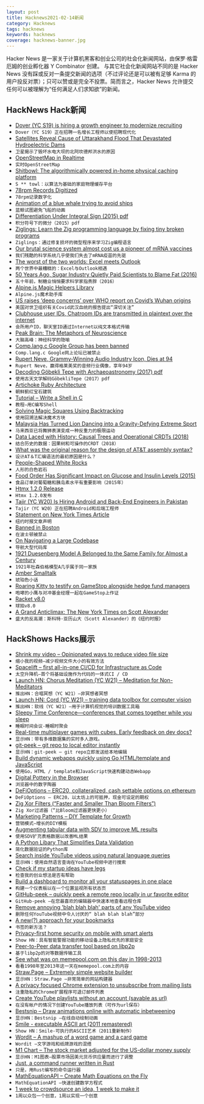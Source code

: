 ```yaml
---
layout: post
title: Hacknews2021-02-14新闻
category: Hacknews
tags: hacknews
keywords: hacknews
coverage: hacknews-banner.jpg
---
```


Hacker News 是一家关于计算机黑客和创业公司的社会化新闻网站，由保罗·格雷厄姆的创业孵化器 Y Combinator 创建。
与其它社会化新闻网站不同的是 Hacker News 没有踩或反对一条提交新闻的选项（不过评论还是可以被有足够 Karma 的用户投反对票）；只可以赞或是完全不投票。简而言之，Hacker News 允许提交任何可以被理解为“任何满足人们求知欲”的新闻。

## HackNews Hack新闻


- [Dover (YC S19) is hiring a growth engineer to modernize recruiting](https://www.dover.io/open-roles/growth-engineer)
- `Dover（YC S19）正在招聘一名增长工程师以使招聘现代化`
- [Satellites Reveal Cause of Uttarakhand Flood That Devastated Hydroelectric Dams](https://www.scientificamerican.com/article/miniature-satellites-reveal-cause-of-deadly-uttarakhand-flood-that-devastated-hydroelectric-dams/)
- `卫星揭示了毁坏水电大坝的北阿坎德邦洪水的原因`
- [OpenStreetMap in Realtime](https://osm-in-realtime.jwestman.net/)
- `实时OpenStreetMap`
- [Shitbowl: The algorithmically powered in-home physical caching platform](https://www.shitbowl.com/)
- `S ** towl：以算法为基础的家庭物理缓存平台`
- [78rpm Records Digitized](https://archive.org/details/georgeblood?tab=collection)
- `78rpm记录数字化`
- [Animation of a blue whale trying to avoid ships](https://www.independent.co.uk/news/science/blue-whales-feeding-chile-research-b1797069.html)
- `蓝鲸试图避免飞船的动画`
- [Differentiation Under Integral Sign (2015) pdf](https://web.williams.edu/Mathematics/lg5/Feynman.pdf)
- `积分符号下的微分（2015）pdf`
- [Ziglings: Learn the Zig programming language by fixing tiny broken programs](https://github.com/ratfactor/ziglings)
- `Ziglings：通过修复损坏的微型程序来学习Zig编程语言`
- [Our brutal science system almost cost us a pioneer of mRNA vaccines](https://www.wbur.org/commonhealth/2021/02/12/brutal-science-system-mrna-pioneer)
- `我们残酷的科学系统几乎使我们失去了mRNA疫苗的先驱`
- [The worst of the two worlds: Excel meets Outlook](https://adepts.of0x.cc/vba-outlook/)
- `两个世界中最糟糕的：Excel与Outlook相遇`
- [50 Years Ago, Sugar Industry Quietly Paid Scientists to Blame Fat (2016)](https://www.npr.org/sections/thetwo-way/2016/09/13/493739074/50-years-ago-sugar-industry-quietly-paid-scientists-to-point-blame-at-fat)
- `五十年前，制糖业悄悄要求科学家指责胖（2016）`
- [Alpine.js Magic Helpers Library](https://github.com/alpine-collective/alpine-magic-helpers)
- `Alpine.js魔术助手库`
- [US raises ‘deep concerns’ over WHO report on Covid’s Wuhan origins](https://www.reuters.com/article/us-health-coronavirus-usa-idUSKBN2AD0FX)
- `美国对世卫组织有关Covid武汉血统的报告提出“深切关注”`
- [Clubhouse user IDs, Chatroom IDs are transmitted in plaintext over the internet](https://twitter.com/stanfordio/status/1360423163125919749)
- `会所用户ID，聊天室ID通过Internet以纯文本格式传输`
- [Peak Brain: The Metaphors of Neuroscience](https://lareviewofbooks.org/article/peak-brain-the-metaphors-of-neuroscience/)
- `大脑高峰：神经科学的隐喻`
- [Comp.lang.c Google Group has been banned](https://groups.google.com/g/comp.lang.c)
- `Comp.lang.c Google网上论坛已被禁止`
- [Rupert Neve, Grammy-Winning Audio Industry Icon, Dies at 94](https://www.rupertneve.com/news/rupert-neve-1926-2021/)
- `Rupert Neve，赢得格莱美奖的音频行业偶像，享年94岁`
- [Decoding Göbekli Tepe with Archaeoastronomy (2017) pdf](http://maajournal.com/Issues/2017/Vol17-1/Sweatman%20and%20Tsikritsis%2017%281%29.pdf)
- `使用古天文学解码GöbekliTepe（2017）pdf`
- [Artichoke Ruby Architecture](https://github.com/artichoke/artichoke/blob/trunk/ARCHITECTURE.md)
- `朝鲜蓟红宝石建筑`
- [Tutorial – Write a Shell in C](https://brennan.io/2015/01/16/write-a-shell-in-c/)
- `教程–用C编写Shell`
- [Solving Magic Squares Using Backtracking](http://www.eurisko.us/solving-magic-squares-using-backtracking/)
- `使用回溯法解决魔术方块`
- [Malaysia Has Turned Lion Dancing into a Gravity-Defying Extreme Sport](https://www.atlasobscura.com/articles/lion-dance-competition-malaysia)
- `马来西亚已将舞狮表演变成一种反重力的极限运动`
- [Data Laced with History: Causal Trees and Operational CRDTs (2018)](http://archagon.net/blog/2018/03/24/data-laced-with-history/)
- `结合历史的数据：因果树和可操作的CRDT（2018）`
- [What was the original reason for the design of AT&T assembly syntax?](https://stackoverflow.com/q/42244028/334816)
- `设计AT＆T汇编语法的最初原因是什么？`
- [People-Shaped White Rocks](https://www.theparisreview.org/blog/2021/02/12/people-shaped-white-rocks/)
- `人形的白色岩石`
- [Food Order Has Significant Impact on Glucose and Insulin Levels (2015)](https://news.weill.cornell.edu/news/2015/06/food-order-has-significant-impact-on-glucose-and-insulin-levels-louis-aronne)
- `食品订单对葡萄糖和胰岛素水平有重要影响（2015年）`
- [Htmx 1.2.0 Release](https://htmx.org/posts/2021-2-13-htmx-1.2.0-is-released/)
- `Htmx 1.2.0发布`
- [Tajir (YC W20) Is Hiring Android and Back-End Engineers in Pakistan](https://www.workatastartup.com/companies/13494)
- `Tajir（YC W20）正在招聘Android和后端工程师`
- [Statement on New York Times Article](https://astralcodexten.substack.com/p/statement-on-new-york-times-article)
- `纽约时报文章声明`
- [Banned in Boston](https://en.wikipedia.org/wiki/Banned_in_Boston)
- `在波士顿被禁止`
- [On Navigating a Large Codebase](https://blog.royalsloth.eu/posts/on-navigating-a-large-codebase/)
- `导航大型代码库`
- [1921 Duesenberg Model A Belonged to the Same Family for Almost a Century](https://www.thedrive.com/news/39252/1921-duesenberg-model-a-belonged-to-the-same-family-for-almost-a-century)
- `1921年杜森伯格模型A几乎属于同一家族`
- [Amber Smalltalk](https://amber-lang.net/index.html)
- `琥珀色小话`
- [Roaring Kitty to testify on GameStop alongside hedge fund managers](https://www.reuters.com/article/retail-trading-congress-gamestop/update-1-roaring-kitty-to-testify-on-gamestop-alongside-hedge-fund-managers-idUSL1N2KJ0IU)
- `咆哮的小鹰与对冲基金经理一起在GameStop上作证`
- [Racket v8.0](https://blog.racket-lang.org/2021/02/racket-v8-0.html)
- `球拍v8.0`
- [A Grand Anticlimax: The New York Times on Scott Alexander](https://www.scottaaronson.com/blog/?p=5310)
- `盛大的反高潮：斯科特·亚历山大（Scott Alexander）的《纽约时报》`


## HackShows Hacks展示

- [ Shrink my video – Opinionated ways to reduce video file size](https://acailly.github.io/shrink-my-video/)
- `缩小我的视频–减少视频文件大小的有效方法`
- [ Spacelift – first all-in-one CI/CD for Infrastructure as Code](item?id=26102609)
- `太空升降机–首个将基础设施作为代码的一体式CI / CD`
- [Launch HN: Chorus Meditation (YC W21) – Meditation for Non-Meditators](item?id=26103433)
- `推出HN：合唱冥想（YC W21）–非冥想者冥想`
- [Launch HN: Cord (YC W21) – training data toolbox for computer vision](item?id=26104104)
- `推出HN：软线（YC W21）–用于计算机视觉的培训数据工具箱`
- [ Sleepy Time Conference—conferences that comes together while you sleep](https://github.com/breck7/sleepytimeconference/blob/main/README.md)
- `睡眠时间会议-睡眠时聚会`
- [ Real-time multiplayer games with cubes. Early feedback on dev docs?](https://docs.particubes.com/)
- `显示HN：带有多维数据集的实时多人游戏。`
- [ git-peek – git repo to local editor instantly](https://github.com/jarred-sumner/git-peek)
- `显示HN：git-peek – git repo立即发送给本地编辑`
- [ Build dynamic webapps quickly using Go,HTML/template and JavaScript](https://github.com/adnaan/gomodest-template)
- `使用Go，HTML / template和JavaScript快速构建动态Webapp`
- [ Digital Pottery in the Browser](https://digital-pottery.glitch.me/)
- `浏览器中的数字陶器`
- [ DeFiOptions – ERC20, collateralized, cash settable options on ethereum](https://github.com/TCGV/DeFiOptions)
- `DeFiOptions – ERC20，以太坊上的可抵押，现金可设定的期权`
- [ Zig Xor Filters (“Faster and Smaller Than Bloom Filters”)](https://github.com/hexops/xorfilter)
- `Zig Xor过滤器（“比Bloom过滤器更快更小）`
- [ Marketing Patterns – DIY Template for Growth](https://terrygodier.com/patterns/)
- `营销模式–增长的DIY模板`
- [ Augmenting tabular data with SDV to improve ML results](https://github.com/Lion-Mod/HR-Attrition)
- `使用SDV扩充表格数据以改善ML结果`
- [ A Python Libary That Simplifies Data Validation](https://github.com/yaaminu/finicky)
- `简化数据验证的Python库`
- [ Search inside YouTube videos using natural language queries](https://github.com/haltakov/natural-language-youtube-search)
- `显示HN：使用自然语言查询在YouTube视频中进行搜索`
- [ Check if my startup ideas have legs](https://provetheywantit.com/)
- `检查我的创业想法是否有帮助`
- [ Build a dashboard to monitor all your statuspages in one place](https://statusdash.dev/)
- `构建一个仪表板以在一个位置监视所有状态页`
- [ GitHub-peek – quickly peek a remote repo locally in ur favorite editor](https://github.com/rahulunair/github-peek)
- `GitHub-peek –在您最喜欢的编辑器中快速本地查看远程仓库`
- [ Remove annoying 'blah blah blah' parts of any YouTube video](http://summarypanda.com/)
- `删除任何YouTube视频中令人讨厌的“ blah blah blah”部分`
- [ A new(?) approach for your bookmarks](item?id=26122075)
- `书签的新方法？`
- [ Privacy-first home security on mobile with smart alerts](https://www.ai-cam.app/)
- `Show HN：具有智能警报功能的移动设备上隐私优先的家庭安全`
- [ Peer-to-Peer data transfer tool based on libp2p](https://github.com/dennis-tra/pcp)
- `基于libp2p的对等数据传输工具`
- [ See what was on memepool.com on this day in 1998-2013](https://memeback.github.io/)
- `看看1998年至2013年这一天在memepool.com上的内容`
- [ Straw.Page – Extremely simple website builder](https://straw.page?)
- `显示HN：Straw.Page –非常简单的网站构建器`
- [ A privacy focused Chrome extension to unsubscribe from mailing lists](https://chrome.google.com/webstore/detail/detoxbox/lecgdlmnijdongfifdegmglolnpjcgfk)
- `注重隐私的Chrome扩展程序可退订邮件列表`
- [ Create YouTube playlists without an account (savable as url)](https://playlists.at/youtube/)
- `在没有帐户的情况下创建YouTube播放列表（可作为url保存）`
- [ Bestsnip – Draw animations online with automatic inbetweening](https://bestsnip.com/animation/)
- `显示HN：Bestsnip –在线自动绘制动画`
- [ Smile - executable ASCII art (2011 remastered)](https://github.com/xyzzy/smile)
- `Show HN：Smile-可执行的ASCII艺术（2011重新制作）`
- [ Wordit – A mashup of a word game and a card game](https://wordit.app)
- `Wordit –文字游戏和纸牌游戏的混搭`
- [ M1 Chart – The stock market adjusted for the US-dollar money supply](https://m1chart.com/?ref=hn)
- `显示HN：M1图表–股票市场因美元货币供应量而进行了调整`
- [ Just, a command runner written in Rust](item?id=26128504)
- `只是，用Rust编写的命令运行器`
- [ MathEquationAPI – Create Math Equations on the Fly](https://mathequationapi.com/)
- `MathEquationAPI –快速创建数学方程式`
- [ 1 week to crowdsource an idea, 1 week to make it](http://oneweektomake.com)
- `1周以众包一个创意，1周以实现一个创意`

